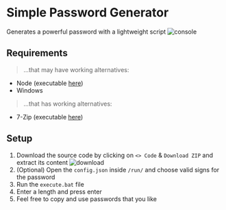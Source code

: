 # Simple Password Generator
Generates a powerful password with a lightweight script
![console](https://github.com/ItsLeMax/Simple-Password-Generator/assets/80857459/4bd9dbf8-cf0f-47c3-b23f-12632864f78e)

## Requirements
> ...that may have working alternatives:
- Node (executable [here](https://nodejs.org/en/download/))
- Windows
> ...that has working alternatives:
- 7-Zip (executable [here](https://7-zip.de/download.html))

## Setup
1. Download the source code by clicking on `<> Code` & `Download ZIP` and extract its content
![download](https://github.com/ItsLeMax/Simple-Password-Generator/assets/80857459/3ca81cf2-d988-43ec-98d3-1f9de159dda7)
2. (Optional) Open the `config.json` inside `/run/` and choose valid signs for the password
3. Run the `execute.bat` file
4. Enter a length and press enter
5. Feel free to copy and use passwords that you like